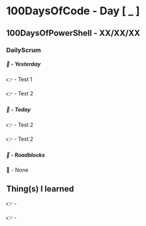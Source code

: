 # 100DaysOfCode - Day [ _ ]     
## 100DaysOfPowerShell - XX/XX/XX          
### DailyScrum                   

##### :checkered_flag: _-_ Yesterday

:point_right: _-_ Test 1

:point_right: _-_ Test 2

##### :checkered_flag: _-_ Today

:point_right: _-_ Test 2

:point_right: _-_ Test 2

##### :construction: _-_ Roadblocks

:construction_worker: _-_ None

## Thing(s) I learned

:point_right: _-_

:point_right: _-_